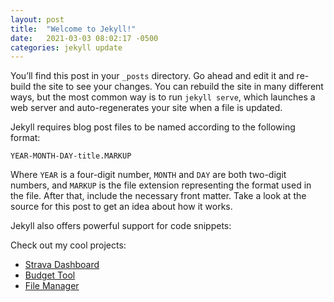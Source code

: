 ```yaml
---
layout: post
title:  "Welcome to Jekyll!"
date:   2021-03-03 08:02:17 -0500
categories: jekyll update
---
```

You’ll find this post in your `_posts` directory. Go ahead and edit it and re-build the site to see your changes. You can rebuild the site in many different ways, but the most common way is to run `jekyll serve`, which launches a web server and auto-regenerates your site when a file is updated.

Jekyll requires blog post files to be named according to the following format:

`YEAR-MONTH-DAY-title.MARKUP`

Where `YEAR` is a four-digit number, `MONTH` and `DAY` are both two-digit numbers, and `MARKUP` is the file extension representing the format used in the file. After that, include the necessary front matter. Take a look at the source for this post to get an idea about how it works.

Jekyll also offers powerful support for code snippets:


Check out my cool projects: 
- [Strava Dashboard](https://peterbishop88.github.io/StravaDash/)
- [Budget Tool](https://peterbishop88.github.io/finance_app/)
- [File Manager](https://peterbishop88.github.io/file_management/)
